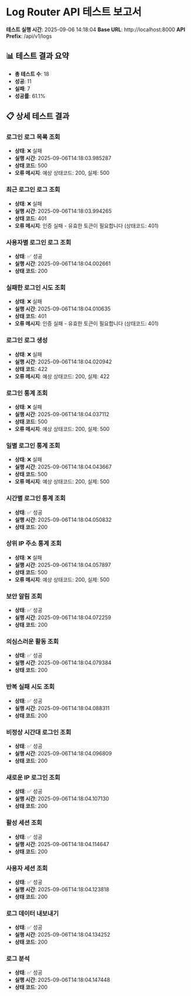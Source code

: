 # Log Router API 테스트 보고서

**테스트 실행 시간**: 2025-09-06 14:18:04
**Base URL**: http://localhost:8000
**API Prefix**: /api/v1/logs

## 📊 테스트 결과 요약

- **총 테스트 수**: 18
- **성공**: 11
- **실패**: 7
- **성공률**: 61.1%

## 📋 상세 테스트 결과

### 로그인 로그 목록 조회
- **상태**: ❌ 실패
- **실행 시간**: 2025-09-06T14:18:03.985287
- **상태 코드**: 500
- **오류 메시지**: 예상 상태코드: 200, 실제: 500

### 최근 로그인 로그 조회
- **상태**: ❌ 실패
- **실행 시간**: 2025-09-06T14:18:03.994265
- **상태 코드**: 401
- **오류 메시지**: 인증 실패 - 유효한 토큰이 필요합니다 (상태코드: 401)

### 사용자별 로그인 로그 조회
- **상태**: ✅ 성공
- **실행 시간**: 2025-09-06T14:18:04.002661
- **상태 코드**: 200

### 실패한 로그인 시도 조회
- **상태**: ❌ 실패
- **실행 시간**: 2025-09-06T14:18:04.010635
- **상태 코드**: 401
- **오류 메시지**: 인증 실패 - 유효한 토큰이 필요합니다 (상태코드: 401)

### 로그인 로그 생성
- **상태**: ❌ 실패
- **실행 시간**: 2025-09-06T14:18:04.020942
- **상태 코드**: 422
- **오류 메시지**: 예상 상태코드: 200, 실제: 422

### 로그인 통계 조회
- **상태**: ❌ 실패
- **실행 시간**: 2025-09-06T14:18:04.037112
- **상태 코드**: 500
- **오류 메시지**: 예상 상태코드: 200, 실제: 500

### 일별 로그인 통계 조회
- **상태**: ❌ 실패
- **실행 시간**: 2025-09-06T14:18:04.043667
- **상태 코드**: 500
- **오류 메시지**: 예상 상태코드: 200, 실제: 500

### 시간별 로그인 통계 조회
- **상태**: ✅ 성공
- **실행 시간**: 2025-09-06T14:18:04.050832
- **상태 코드**: 200

### 상위 IP 주소 통계 조회
- **상태**: ❌ 실패
- **실행 시간**: 2025-09-06T14:18:04.057897
- **상태 코드**: 500
- **오류 메시지**: 예상 상태코드: 200, 실제: 500

### 보안 알림 조회
- **상태**: ✅ 성공
- **실행 시간**: 2025-09-06T14:18:04.072259
- **상태 코드**: 200

### 의심스러운 활동 조회
- **상태**: ✅ 성공
- **실행 시간**: 2025-09-06T14:18:04.079384
- **상태 코드**: 200

### 반복 실패 시도 조회
- **상태**: ✅ 성공
- **실행 시간**: 2025-09-06T14:18:04.088311
- **상태 코드**: 200

### 비정상 시간대 로그인 조회
- **상태**: ✅ 성공
- **실행 시간**: 2025-09-06T14:18:04.096809
- **상태 코드**: 200

### 새로운 IP 로그인 조회
- **상태**: ✅ 성공
- **실행 시간**: 2025-09-06T14:18:04.107130
- **상태 코드**: 200

### 활성 세션 조회
- **상태**: ✅ 성공
- **실행 시간**: 2025-09-06T14:18:04.114647
- **상태 코드**: 200

### 사용자 세션 조회
- **상태**: ✅ 성공
- **실행 시간**: 2025-09-06T14:18:04.123818
- **상태 코드**: 200

### 로그 데이터 내보내기
- **상태**: ✅ 성공
- **실행 시간**: 2025-09-06T14:18:04.134252
- **상태 코드**: 200

### 로그 분석
- **상태**: ✅ 성공
- **실행 시간**: 2025-09-06T14:18:04.147448
- **상태 코드**: 200

